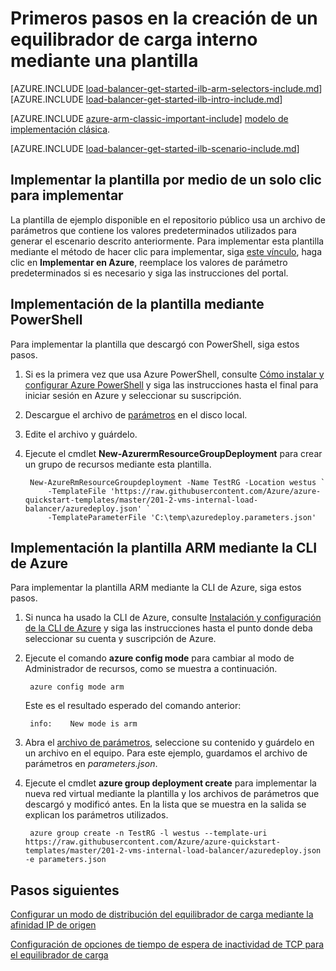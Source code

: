 <properties 
   pageTitle="Creación de un equilibrador de carga interno mediante una plantilla en el Administrador de recursos | Microsoft Azure"
   description="Obtenga información sobre cómo crear un equilibrador de carga interno mediante una plantilla en el Administrador de recursos"
   services="load-balancer"
   documentationCenter="na"
   authors="joaoma"
   manager="carmonm"
   editor=""
   tags="azure-resource-manager"
/>
<tags  
   ms.service="load-balancer"
   ms.devlang="na"
   ms.topic="article"
   ms.tgt_pltfrm="na"
   ms.workload="infrastructure-services"
   ms.date="02/09/2016"
   ms.author="joaoma" />

# Primeros pasos en la creación de un equilibrador de carga interno mediante una plantilla

[AZURE.INCLUDE [load-balancer-get-started-ilb-arm-selectors-include.md](../../includes/load-balancer-get-started-ilb-arm-selectors-include.md)]
<BR>
[AZURE.INCLUDE [load-balancer-get-started-ilb-intro-include.md](../../includes/load-balancer-get-started-ilb-intro-include.md)]

[AZURE.INCLUDE [azure-arm-classic-important-include](../../includes/learn-about-deployment-models-rm-include.md)] [modelo de implementación clásica](load-balancer-get-started-ilb-classic-ps.md).

[AZURE.INCLUDE [load-balancer-get-started-ilb-scenario-include.md](../../includes/load-balancer-get-started-ilb-scenario-include.md)]

## Implementar la plantilla por medio de un solo clic para implementar

La plantilla de ejemplo disponible en el repositorio público usa un archivo de parámetros que contiene los valores predeterminados utilizados para generar el escenario descrito anteriormente. Para implementar esta plantilla mediante el método de hacer clic para implementar, siga [este vínculo](https://raw.githubusercontent.com/Azure/azure-quickstart-templates/master/201-2-vms-internal-load-balancer), haga clic en **Implementar en Azure**, reemplace los valores de parámetro predeterminados si es necesario y siga las instrucciones del portal.

## Implementación de la plantilla mediante PowerShell

Para implementar la plantilla que descargó con PowerShell, siga estos pasos.

1. Si es la primera vez que usa Azure PowerShell, consulte [Cómo instalar y configurar Azure PowerShell](powershell-install-configure.md) y siga las instrucciones hasta el final para iniciar sesión en Azure y seleccionar su suscripción.


2. Descargue el archivo de [parámetros](https://raw.githubusercontent.com/Azure/azure-quickstart-templates/master/201-2-vms-internal-load-balancer/azuredeploy.parameters.json) en el disco local.<BR>
3. Edite el archivo y guárdelo.<BR>
4. Ejecute el cmdlet **New-AzurermResourceGroupDeployment** para crear un grupo de recursos mediante esta plantilla. 


		New-AzureRmResourceGroupdeployment -Name TestRG -Location westus `
		    -TemplateFile 'https://raw.githubusercontent.com/Azure/azure-quickstart-templates/master/201-2-vms-internal-load-balancer/azuredeploy.json' `
		    -TemplateParameterFile 'C:\temp\azuredeploy.parameters.json'
	
                
		
## Implementación la plantilla ARM mediante la CLI de Azure

Para implementar la plantilla ARM mediante la CLI de Azure, siga estos pasos.

1. Si nunca ha usado la CLI de Azure, consulte [Instalación y configuración de la CLI de Azure](xplat-cli.md) y siga las instrucciones hasta el punto donde deba seleccionar su cuenta y suscripción de Azure.
2. Ejecute el comando **azure config mode** para cambiar al modo de Administrador de recursos, como se muestra a continuación.

		azure config mode arm

	Este es el resultado esperado del comando anterior:

		info:    New mode is arm

3. Abra el [archivo de parámetros](https://raw.githubusercontent.com/Azure/azure-quickstart-templates/master/201-2-vms-internal-load-balancer/azuredeploy.parameters.json), seleccione su contenido y guárdelo en un archivo en el equipo. Para este ejemplo, guardamos el archivo de parámetros en *parameters.json*.

4. Ejecute el cmdlet **azure group deployment create** para implementar la nueva red virtual mediante la plantilla y los archivos de parámetros que descargó y modificó antes. En la lista que se muestra en la salida se explican los parámetros utilizados.

		azure group create -n TestRG -l westus --template-uri https://raw.githubusercontent.com/Azure/azure-quickstart-templates/master/201-2-vms-internal-load-balancer/azuredeploy.json -e parameters.json


## Pasos siguientes

[Configurar un modo de distribución del equilibrador de carga mediante la afinidad IP de origen](load-balancer-distribution-mode.md)

[Configuración de opciones de tiempo de espera de inactividad de TCP para el equilibrador de carga](load-balancer-tcp-idle-timeout.md)

<!---HONumber=AcomDC_0218_2016-->